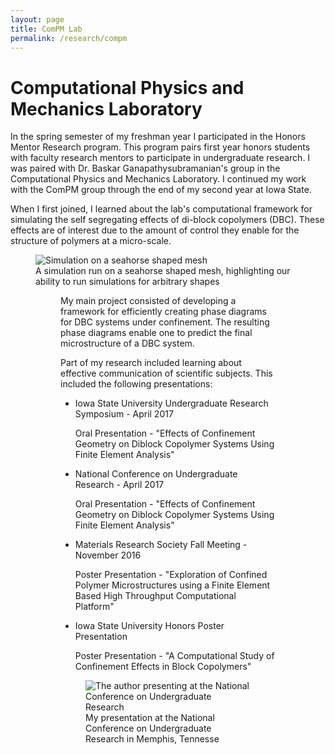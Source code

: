 ```yaml
---
layout: page
title: ComPM Lab
permalink: /research/compm
---
```


# Computational Physics and Mechanics Laboratory


In the spring semester of my freshman year I participated in the Honors Mentor Research program. This program pairs first year honors students with faculty research mentors to participate in undergraduate research. I was paired with Dr. Baskar Ganapathysubramanian's group in the Computational Physics and Mechanics Laboratory. I continued my work with the ComPM group through the end of my second year at Iowa State.

When I first joined, I learned about the lab's computational framework for simulating the self segregating effects of di-block copolymers (DBC). These effects are of interest due to the amount of control they enable for the structure of polymers at a micro-scale. 

<figure>
	<img src="{{ site.baseurl }}/assets/seahorse.png" alt="Simulation on a seahorse shaped mesh"/>
	<figcaption>A simulation run on a seahorse shaped mesh, highlighting our ability to run simulations for arbitrary shapes</figcaption>
<figure>


My main project consisted of developing a framework for efficiently creating phase diagrams for DBC systems under confinement. The resulting phase diagrams enable one to predict the final microstructure of a DBC system. 

Part of my research included learning about effective communication of scientific subjects. This included the following presentations:

* Iowa State University Undergraduate Research Symposium - April 2017
   
   Oral Presentation - "Effects of Confinement Geometry on Diblock Copolymer Systems Using Finite Element Analysis"

* National Conference on Undergraduate Research - April 2017

   Oral Presentation - "Effects of Confinement Geometry on Diblock Copolymer Systems Using Finite Element Analysis" 

* Materials Research Society Fall Meeting - November 2016

   Poster Presentation - "Exploration of Confined Polymer Microstructures using a Finite Element Based High Throughput Computational Platform"


* Iowa State University Honors Poster Presentation

   Poster Presentation - "A Computational Study of Confinement Effects in Block Copolymers"

<figure>
	<img src="{{ site.baseurl }}/assets/ncur.JPG" alt="The author presenting at the National Conference on Undergraduate Research"/>
	<figcaption>My presentation at the National Conference on Undergraduate Research in Memphis, Tennesse</figcaption>
</figure>
